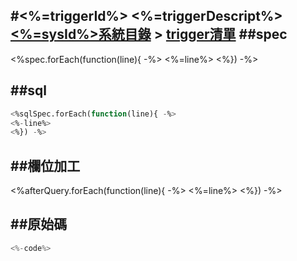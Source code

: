 #<%=triggerId%> <%=triggerDescript%>
**[<%=sysId%>系統目錄](wiki.html#!<%=sysId%>/sds/index.md)** > [trigger清單](index.md)
##spec
------
<%spec.forEach(function(line){ -%>
<%=line%>
<%}) -%>

##sql
------
```sql
<%sqlSpec.forEach(function(line){ -%>
<%-line%>
<%}) -%>
```

##欄位加工
------
<%afterQuery.forEach(function(line){ -%>
<%=line%>
<%}) -%>

##原始碼
-------
```java
<%-code%>
```